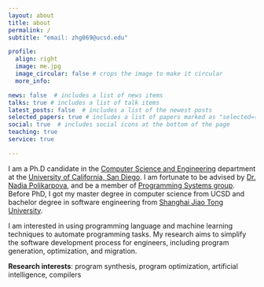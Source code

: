 ```yaml
---
layout: about
title: about
permalink: /
subtitle: "email: zhg069@ucsd.edu"

profile:
  align: right
  image: me.jpg
  image_circular: false # crops the image to make it circular
  more_info:

news: false  # includes a list of news items
talks: true # includes a list of talk items
latest_posts: false  # includes a list of the newest posts
selected_papers: true # includes a list of papers marked as "selected={true}"
social: true  # includes social icons at the bottom of the page
teaching: true
service: true

---
```


I am a Ph.D candidate in the [Computer Science and Engineering](https://cse.ucsd.edu) department at the [University of California, San Diego](https://www.ucsd.edu). I am fortunate to be advised by [Dr. Nadia Polikarpova](https://cseweb.ucsd.edu/~npolikarpova), and be a member of [Programming Systems group](https://cseweb.ucsd.edu/groups/progsys). Before PhD, I got my master degree in computer science from UCSD and bachelor degree in software engineering from [Shanghai Jiao Tong University](https://www.sjtu.edu.cn).

I am interested in using programming language and machine learning techniques to automate programming tasks. My research aims to simplify the software development process for engineers, including program generation, optimization, and migration.

**Research interests**: program synthesis, program optimization, artificial intelligence, compilers
